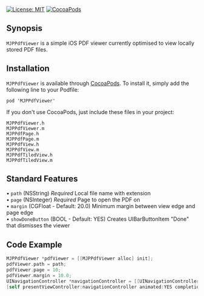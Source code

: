 [![License: MIT](https://img.shields.io/badge/license-MIT-red.svg?style=flat)](https://github.com/fastred/MJPPdfViewer/blob/master/LICENSE)
[![CocoaPods](https://img.shields.io/cocoapods/v/MJPPdfViewer.svg?style=flat)](https://github.com/fastred/MJPPdfViewer)

## Synopsis

`MJPPdfViewer` is a simple iOS PDF viewer currently optimised to view locally stored PDF files. 

## Installation
 
 `MJPPdfViewer` is available through [CocoaPods](http://cocoapods.org/?q=MJPPdfViewer). To install it, simply add the following line to your Podfile:
 
 `pod 'MJPPdfViewer'`
 
 If you don't use CocoaPods, just include these files in your project:

`MJPPdfViewer.h`<br>
`MJPPdfViewer.m`<br>
`MJPPdfPage.h`<br>
`MJPPdfPage.m`<br>
`MJPPdfView.h`<br>
`MJPPdfView.m`<br>
`MJPPdfTiledView.h`<br>
`MJPPdfTiledView.m`<br>


## Standard Features
• `path` (NSString) *Required* Local file name with extension<br>
• `page` (NSInteger) *Required* Page to open the PDF on<br>
• `margin` (CGFloat - Default: 20.0) Minimum margin between view edge and page edge<br>
• `showDoneButton` (BOOL - Default: YES) Creates UIBarButtonItem "Done" that dismisses the viewer<br>

## Code Example
```objective-c
MJPPdfViewer *pdfViewer = [[MJPPdfViewer alloc] init];
pdfViewer.path = path;
pdfViewer.page = 10;
pdfViewer.margin = 10.0;
UINavigationController *navigationController = [[UINavigationController alloc] initWithRootViewController:pdfViewer];
[self presentViewController:navigationController animated:YES completion:nil];
```
